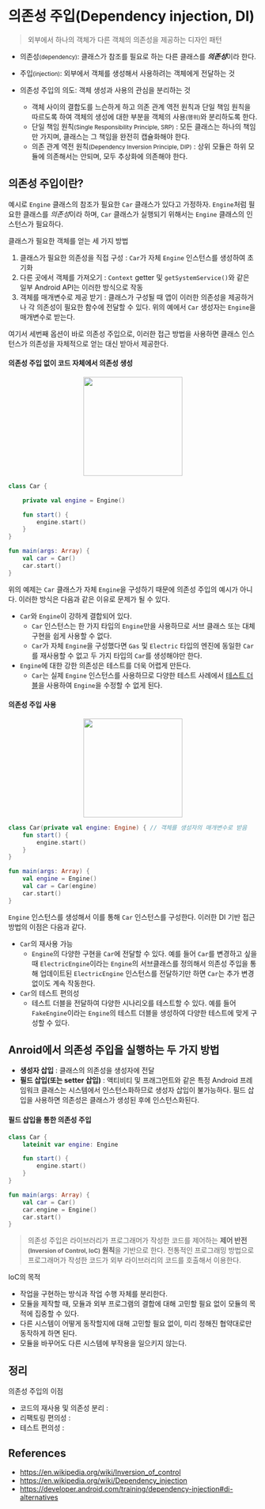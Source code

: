 # 의존성 주입(Dependency injection, DI)

> 외부에서 하나의 객체가 다른 객체의 의존성을 제공하는 디자인 패턴

- 의존성<small>(dependency)</small>: 클래스가 참조를 필요로 하는 다른 클래스를 ***의존성***이라 한다.
<!-- 의존성: 클래스가 다른 클래스의 참조를 필요로 하는 경우, 이 필요한 클래스를 ***의존성***이라 한다. -->

- 주입<small>(injection)</small>: 외부에서 객체를 생성해서 사용하려는 객체에게 전달하는 것

- 의존성 주입의 의도: 객체 생성과 사용의 관심을 분리하는 것
  - 객체 사이의 결합도를 느슨하게 하고 의존 관계 역전 원칙과 단일 책임 원칙을 따르도록 하여 객체의 생성에 대한 부분을 객체의 사용<small>(행위)</small>와 분리하도록 한다.
  - 단일 책임 원칙<small>(Single Responsibility Principle, SRP)</small> : 모든 클래스는 하나의 책임만 가지며, 클래스는 그 책임을 완전히 캡슐화해야 한다.
  - 의존 관계 역전 원칙<small>(Dependency Inversion Principle, DIP)</small> : 상위 모듈은 하위 모듈에 의존해서는 안되며, 모두 추상화에 의존해야 한다.

## 의존성 주입이란?

예시로 `Engine` 클래스의 참조가 필요한 `Car` 클래스가 있다고 가정하자. `Engine`처럼 필요한 클래스를 *의존성*이라 하며, `Car` 클래스가 실행되기 위해서는 `Engine` 클래스의 인스턴스가 필요하다.

클래스가 필요한 객체를 얻는 세 가지 방법

1. 클래스가 필요한 의존성을 직접 구성 : `Car`가 자체 `Engine` 인스턴스를 생성하여 초기화
2. 다른 곳에서 객체를 가져오기 : `Context` getter 및 `getSystemService()`와 같은 일부 Android API는 이러한 방식으로 작동
3. 객체를 매개변수로 제공 받기 : 클래스가 구성될 때 앱이 이러한 의존성을 제공하거나 각 의존성이 필요한 함수에 전달할 수 있다. 위의 예에서 `Car` 생성자는 `Engine`을 매개변수로 받는다.

여기서 세번째 옵션이 바로 의존성 주입으로, 이러한 접근 방법을 사용하면 클래스 인스턴스가 의존성을 자체적으로 얻는 대신 받아서 제공한다.

#### 의존성 주입 없이 코드 자체에서 의존성 생성

<p align = 'center'>
<img width = '200' src = 'https://user-images.githubusercontent.com/39554623/159155543-968183c0-38de-45af-8f8d-3d0f41b66473.png'>
</p>

```kotlin
class Car {

    private val engine = Engine()

    fun start() {
        engine.start()
    }
}

fun main(args: Array) {
    val car = Car()
    car.start()
}
```

위의 예제는 `Car` 클래스가 자체 `Engine`을 구성하기 때문에 의존성 주입의 예시가 아니다. 이러한 방식은 다음과 같은 이유로 문제가 될 수 있다.

- `Car`와 `Engine`이 강하게 결합되어 있다.
  - `Car` 인스턴스는 한 가지 타입의 `Engine`만을 사용하므로 서브 클래스 또는 대체 구현을 쉽게 사용할 수 없다.
  - `Car`가 자체 `Engine`을 구성했다면 `Gas` 및 `Electric` 타입의 엔진에 동일한 `Car`를 재사용할 수 없고 두 가지 타입의 `Car`를 생성해야만 한다.
- `Engine`에 대한 강한 의존성은 테스트를 더욱 어렵게 만든다.
  - `Car`는 실제 `Engine` 인스턴스를 사용하므로 다양한 테스트 사례에서 [테스트 더블](https://en.wikipedia.org/wiki/Test_double)을 사용하여 `Engine`을 수정할 수 없게 된다.

#### 의존성 주입 사용

<p align = 'center'>
<img width = '200' src = 'https://user-images.githubusercontent.com/39554623/159155575-6b34214a-3ff6-4c8f-85a3-e89f84d3fa12.png'>
</p>

```kotlin
class Car(private val engine: Engine) { // 객체를 생성자의 매개변수로 받음
    fun start() {
        engine.start()
    }
}

fun main(args: Array) {
    val engine = Engine()
    val car = Car(engine)
    car.start()
}
```

`Engine` 인스턴스를 생성해서 이를 통해 `Car` 인스턴스를 구성한다. 이러한 DI 기반 접근 방법의 이점은 다음과 같다.

- `Car`의 재사용 가능
  - `Engine`의 다양한 구현을 `Car`에 전달할 수 있다. 예를 들어 `Car`를 변경하고 싶을 때 `ElectricEngine`이라는 `Engine`의 서브클래스를 정의해서 의존성 주입을 통해 업데이트된 `ElectricEngine` 인스턴스를 전달하기만 하면 `Car`는 추가 변경 없이도 계속 작동한다.
- `Car`의 테스트 편의성
  - 테스트 더블을 전달하여 다양한 시나리오를 테스트할 수 있다. 예를 들어 `FakeEngine`이라는 `Engine`의 테스트 더블을 생성하여 다양한 테스트에 맞게 구성할 수 있다.

## Anroid에서 의존성 주입을 실행하는 두 가지 방법

- **생성자 삽입** : 클래스의 의존성을 생성자에 전달
- **필드 삽입(또는 setter 삽입)** : 액티비티 및 프래그먼트와 같은 특정 Android 프레임워크 클래스는 시스템에서 인스턴스화하므로 생성자 삽입이 불가능하다. 필드 삽입을 사용하면 의존성은 클래스가 생성된 후에 인스턴스화된다.

#### 필드 삽입을 통한 의존성 주입

```kotlin
class Car {
    lateinit var engine: Engine

    fun start() {
        engine.start()
    }
}

fun main(args: Array) {
    val car = Car()
    car.engine = Engine()
    car.start()
}
```

> 의존성 주입은 라이브러리가 프로그래머가 작성한 코드를 제어하는 <b>제어 반전<small>(Inversion of Control, IoC)</small> 원칙</b>을 기반으로 한다. 전통적인 프로그래밍 방법으로 프로그래머가 작성한 코드가 외부 라이브러리의 코드를 호출해서 이용한다.

IoC의 목적

- 작업을 구현하는 방식과 작업 수행 자체를 분리한다.
- 모듈을 제작할 때, 모듈과 외부 프로그램의 결합에 대해 고민할 필요 없이 모듈의 목적에 집중할 수 있다.
- 다른 시스템이 어떻게 동작할지에 대해 고민할 필요 없이, 미리 정해진 협약대로만 동작하게 하면 된다.
- 모듈을 바꾸어도 다른 시스템에 부작용을 일으키지 않는다.

## 정리

의존성 주입의 이점

- 코드의 재사용 및 의존성 분리 :
- 리팩토링 편의성 :
- 테스트 편의성 : 


## References

- https://en.wikipedia.org/wiki/Inversion_of_control
- https://en.wikipedia.org/wiki/Dependency_injection
- https://developer.android.com/training/dependency-injection#di-alternatives